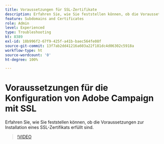 ```yaml
---
title: Voraussetzungen für SSL-Zertifikate
description: Erfahren Sie, wie Sie feststellen können, ob die Voraussetzungen zur Installation eines SSL-Zertifikats erfüllt sind.
feature: Subdomains and Certificates
role: Admin
level: Experienced
type: Troubleshooting
kt: 8389
exl-id: 18b996f2-67f9-425f-a41b-baec564fe08f
source-git-commit: 13f7ab2dd41216a603a22f181dc4d06302c5918a
workflow-type: ht
source-wordcount: '0'
ht-degree: 100%

---
```


# Voraussetzungen für die Konfiguration von Adobe Campaign mit SSL

Erfahren Sie, wie Sie feststellen können, ob die Voraussetzungen zur Installation eines SSL-Zertifikats erfüllt sind.

>[!VIDEO](https://video.tv.adobe.com/v/335894?quality=12&learn=on)
